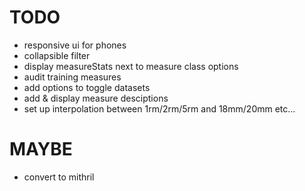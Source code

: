 # TODO
- responsive ui for phones
- collapsible filter
- display measureStats next to measure class options
- audit training measures
- add options to toggle datasets
- add & display measure desciptions
- set up interpolation between 1rm/2rm/5rm and 18mm/20mm etc...

# MAYBE
- convert to mithril

